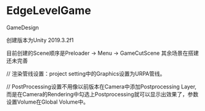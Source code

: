# EdgeLevelGame
 GameDesign

创建版本为Unity 2019.3.2f1

目前创建的Scene顺序是Preloader -> Menu -> GameCutScene
其余场景在搭建还未完善

// 渲染管线设置：project setting中的Graphics设置为URPA管线。

// PostProcessing设置不用像以前版本在Camera中添加Postprocessing Layer,而是在Camera的Rendering中勾选上Postprocessing就可以显示出效果了，参数设置Volume在Global Volume中。
